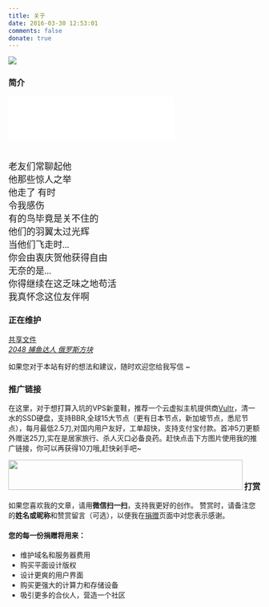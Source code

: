 ```yaml
---
title: 关于
date: 2016-03-30 12:53:01
comments: false
donate: true
---
```

<!-- 梦想起飞 -->
<!-- ![](/images/ubuntu/raspberry.png) -->
<!-- ![](http://www.pacq.gov.cn/uploads/allimg/170725/1-1FH5111000K1.png) -->
<!-- ![](/images/resources/cruiser_athabaska.jpg) -->
<!-- ![](http://image12.m1905.cn/mapps/uploadfile/edu/2014/0925/2014092510594066002.jpg) -->
![](http://static.mindcont.com/blog/images/resources/mars_poster.jpg)

<!-- 迪士尼动画《带着梦想上路》 -->
<!-- <embed height="415" width="544" quality="high" allowfullscreen="true" autostart=true type="application/x-shockwave-flash" src="//static.hdslb.com/miniloader.swf" flashvars="aid=9367297&page=1" pluginspage="//www.adobe.com/shockwave/download/download.cgi?P1_Prod_Version=ShockwaveFlash"></embed> -->


### 简介
<!-- 我的歌单大 -->
<!-- <iframe frameborder="no" border="0" marginwidth="0" marginheight="0" width=330 height=450 src="//music.163.com/outchain/player?type=0&id=403246303&auto=1&height=430"></iframe> -->

<!-- 我的歌单小  -->
<!-- <iframe frameborder="no" border="0" marginwidth="0" marginheight="0" width=330 height=110 src="//music.163.com/outchain/player?type=0&id=403246303&auto=1&height=90"></iframe> -->

<!-- 黄河大道东 -->
<!-- <iframe frameborder="no" border="0" marginwidth="0" marginheight="0" width=330 height=86 src="//music.163.com/outchain/player?type=2&id=5256036&auto=1&height=66"></iframe> -->

<!-- 一生所爱 -->
<!-- <iframe frameborder="no" border="0" marginwidth="0" marginheight="0" width=330 height=86 src="http://music.163.com/outchain/player?type=2&id=32785700&auto=1&height=66"></iframe> -->

<!-- 无地自容 -->
<!-- <iframe frameborder="no" border="0" marginwidth="0" marginheight="0" width=330 height=86 src="http://music.163.com/outchain/player?type=2&id=357279&auto=1&height=66"></iframe> -->

<!-- Come and Get Your Love -->
<!-- <iframe frameborder="no" border="0" marginwidth="0" marginheight="0" width=330 height=86 src="http://music.163.com/outchain/player?type=2&id=28864241&auto=1&height=66"></iframe> -->

<!-- Take Me Home Country Roads -->
<!-- <iframe frameborder="no" border="0" marginwidth="0" marginheight="0" width=330 height=86 src="http://music.163.com/outchain/player?type=2&id=1477670&auto=1&height=66"></iframe> -->

<!--醉拳 2017.6.13-->
<!-- <iframe frameborder="no" border="0" marginwidth="0" marginheight="0" width=330 height=86 src="//music.163.com/outchain/player?type=2&id=95643&auto=1&height=66"></iframe> -->

<!-- 你在他乡还好吗 光头李进 -->
<iframe frameborder="no" border="0" marginwidth="0" marginheight="0" width=330 height=86 src="//music.163.com/outchain/player?type=2&id=89973&auto=1&height=66"></iframe>

<!-- 一个恪守良知与底线的流浪诗人，
一个思考人类最终命运与怀疑世界真实性的灵魂舞者，
一个鼓捣RaspberryPi，并乐此不疲给计算机装系统的伪Geeker,
一个[SETI@home](https://setiathome.berkeley.edu/index.php)(全球联网的计算机共同搜寻地外文明（SETI）的科学实验计划)的参与者，
一个准备投身于开源与公益事业的码农，

.........
目前，入坑深度学习，正在对目标检测这个问题进行研究
当然最重要的还没说，一个温柔可爱的单身狗，欢迎广大女青年领养！！！

总的来说，应该是个好人吧！ -->

<!-- <p style="font-size:18px"><span style="FONT-FAMILY: 楷体,楷体_GB2312, SimKai"> <br>前程浩浩，后顾茫茫。<br><br>红日初升，其道大光。河出伏流，一泻汪洋。潜龙腾渊，鳞爪飞扬。乳虎啸谷，百兽震惶。鹰隼试翼，风尘翕张。奇花初胎，矞矞皇皇。干将发硎，有作其芒。天戴其苍，地履其黄。纵有千古，横有八荒。前途似海，来日方长。</span></p>

<p style="TEXT-ALIGN: right "><br/><span style="FONT-FAMILY: 楷体,楷体_GB2312, SimKai">&mdash;&mdash;梁启超《少年中国说》节选</span></p> -->
<p style="font-size:18px"><span style="FONT-FAMILY: 楷体,楷体_GB2312, SimKai">
<br>
老友们常聊起他<br>
他那些惊人之举<br>
他走了  有时<br>
令我感伤<br>
有的鸟毕竟是关不住的<br>
他们的羽翼太过光辉<br>
当他们飞走时...<br>
你会由衷庆贺他获得自由<br>
无奈的是...<br>
你得继续在这乏味之地苟活<br>
我真怀念这位友伴啊<br></span></p>

<!--
### 技能树
![](http://static.mindcont.com/blog/images/resources/xuan_skills-tree.svg)
-->

<!-- ### 联系方式 -->
<!-- github-cards -->
<!-- <iframe id="ghcard-mindcont-1" frameborder="0" scrolling="0" allowtransparency="true" src="https://lab.lepture.com/github-cards/cards/default.html?user=mindcont&amp;identity=ghcard-mindcont-5&amp;client_id=a11a1bda412d928fb39a&amp;client_secret=92b7cf30bc42c49d589a10372c3f9ff3bb310037" width="400" height="150" ></iframe> -->

<!-- zhihu-card -->
<!--
<div class="zhihu-card" data-userhash="apeindustry" data-width="400" data-height="150" data-key1="agree" data-key2="answer" data-key3="follower"></div>
<script src="https://cdn.jsdelivr.net/zhihu-card/latest/widget.js"></script> -->

<!-- <i class="fa fa-user" aria-hidden="true"></i> Nickname：bond
<i class="fa fa-globe" aria-hidden="true"></i> Personal Homepage: [https://mindcont.com](https://mindcont.com)
<i class="fa fa-envelope" aria-hidden="true"></i> Email：[bond@mindcont.com](mailto:bond@mindcont.com)
<i class="fa fa-github" aria-hidden="true"></i> GitHub: [mindcont](https:/www.github.com/mindcont) -->

<!-- <i class="fa fa-globe" aria-hidden="true"></i> Homepage: [https://mindcont.com](https://mindcont.com)
<i class="fa fa-github" aria-hidden="true"></i> GitHub: [mindcont](https://github.com/mindcont)
<i class="fa fa-twitter" aria-hidden="true"></i> Twitter: [張正軒](https://twitter.com/zhangzhengxuan) -->


### 正在维护
<!-- <i class="fa fa-book" aria-hidden="true"></i> [ 人工智能 ](https://ai.mindcont.com)   -->
<!-- <i class="fa fa-android" aria-hidden="true"></i> [ 安卓入门教程](https://www.mindcont.com/training/index.html) -->

<i class="fa fa-cloud" aria-hidden="true"></i> [ 共享文件 ](https://share.mindcont.com)  
<i class="fa fa-gamepad" aria-hidden="true"> [ 2048 ](https://mindcont.com/games/2048)</i>
<i class="fa fa-money" aria-hidden="true">[ 捕鱼达人 ](https://mindcont.com/games/fish)</i>
<i class="fa fa-delicious" aria-hidden="true">[ 俄罗斯方块 ](https://mindcont.com/games/tetris)</i>
<!-- <i class="fa fa-scissors" aria-hidden="true">[ clumsy-bird ](https://mindcont.com/games/clumsy-bird) </i> -->


如果您对于本站有好的想法和建议，随时欢迎您<a target="_blank" href="http://mail.qq.com/cgi-bin/qm_share?t=qm_mailme&email=bond@mindcont.com" style="text-decoration:none;">给我写信</a> ~

### 推广链接

在这里，对于想打算入坑的VPS新童鞋，推荐一个云虚拟主机提供商[Vultr](https://www.vultr.com/)，清一水的SSD硬盘，支持BBR,全球15大节点（更有日本节点，新加坡节点，悉尼节点），每月最低2.5刀,对国内用户友好，工单超快，支持支付宝付款。首冲5刀更额外赠送25刀,实在是居家旅行、杀人灭口必备良药。赶快点击下方图片使用我的推广链接，你可以再获得10刀哦,赶快剁手吧~

<a href="https://www.vultr.com/?ref=7173488"><img src="https://www.vultr.com/media/banner_2.png" width="468" height="60" align="left"></a>
<br>

### 打赏
如果您喜欢我的文章，请用**微信扫一扫**，支持我更好的创作。
赞赏时，请备注您的**姓名或昵称**和赞赏留言（可选），以便我在[捐赠](http://blog.mindcont.com/about/donate.html)页面中对您表示感谢。

#### 您的每一份捐赠将用来：
* 维护域名和服务器费用
* 购买平面设计版权
* 设计更爽的用户界面
* 购买更强大的计算力和存储设备
* 吸引更多的合伙人，营造一个社区

<!-- <img src="/images/resources/pay/alipay.jpg" alt=" 主人，给我卖点狗粮吧！" width="256" > -->
<!-- <img src="/images/resources/pay/wechat.png" width="256px"> -->
